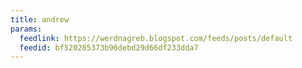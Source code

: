 ```yaml
---
title: andrew
params:
  feedlink: https://werdnagreb.blogspot.com/feeds/posts/default
  feedid: bf520285373b96debd29d66df233dda7
---
```

